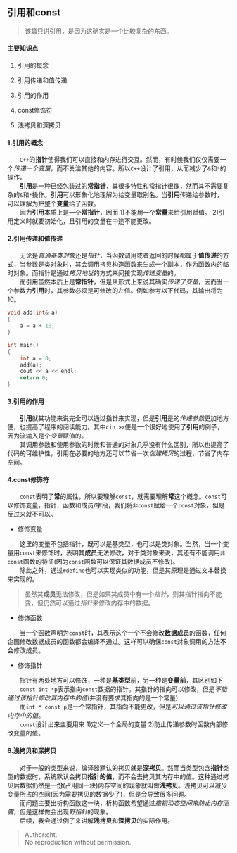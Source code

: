 ## 引用和const

> 该篇只讲引用，是因为这确实是一个比较复杂的东西。

#### 主要知识点

1. 引用的概念

2. 引用传递和值传递

3. 引用的作用

4. const修饰符

5. 浅拷贝和深拷贝

#### 1.引用的概念
&emsp;&emsp;`C++`的**指针**使得我们可以直接和内存进行交互。然而，有时候我们仅仅需要一个*传递一个变量*，而不关注其他的内容。所以`C++`设计了引用，从而减少了`&`和`*`的操作。
<br/>&emsp;&emsp;**引用**是一种已经包装过的**常指针**，其很多特性和常指针很像，然而其不需要复杂的`&`和`*`操作。**引用**可以形象化地理解为给变量取别名。当**引用**传递给参数时，可以理解为把整个**变量**给了函数。
<br/>&emsp;&emsp;因为**引用**本质上是一个**常指针**，因而 1)不能用一个**常量**来给引用赋值。 2)引用定义时就要初始化，且引用的变量在中途不能更改。

#### 2.引用传递和值传递

&emsp;&emsp;无论是*普通基类对象*还是*指针*，当函数调用或者返回的时候都属于**值传递**的方式，当参数是类对象时，其会调用拷贝构造函数来生成一个副本，作为函数内的临时对象。而指针是通过*拷贝地址*的方式来间接实现*传递变量*的。
<br/>&emsp;&emsp;而引用虽然本质上是**常指针**，但是从形式上来说其确实*传递了变量*，因而当一个参数为**引用**时，其参数必须是可修改的左值。例如参考以下代码，其输出将为10。

```cpp
void add(int& a)
{
    a = a + 10;
}

int main()
{
    int a = 0;
    add(a);
    cout << a << endl;
    return 0;
}
```

#### 3.引用的作用

&emsp;&emsp;**引用**就其功能来说完全可以通过指针来实现，但是**引用**是的*传递参数*更加地方便，也提高了程序的阅读能力。其中`cin >>`便是一个很好地使用了**引用**的例子，因为流输入是个*变量*赋值的。
<br/>&emsp;&emsp;其调用参数和使用参数的时候和普通的对象几乎没有什么区别，所以也提高了代码的可维护性，引用在必要的地方还可以节省一次*创建拷贝*的过程，节省了内存空间。

#### 4.const修饰符

&emsp;&emsp;`const`表明了**常**的属性，所以要理解`const`，就需要理解**常**这个概念。`const`可以修饰变量，指针，函数和成员/字段，我们将`非const`赋给一个`const`对象，但是反过来就不可以。

- 修饰变量

&emsp;&emsp;这里的变量不包括指针，既可以是基类型，也可以是类对象。当然，当一个变量用`const`来修饰时，表明其**成员**无法修改，对于类对象来说，其还有不能调用`非const`函数的特征(因为`const`函数可以保证其数据成员不修改)。
<br/>&emsp;&emsp;除此之外，通过`#define`也可以实现类似的功能，但是其原理是通过文本替换来实现的。

> 虽然其**成员**无法修改，但是如果其成员中有一个*指针*，则其指针指向不能变，但仍然可以通过*指针*来修改内存中的数据。

- 修饰函数

&emsp;&emsp;当一个函数声明为`const`时，其表示这个一个不会修改**数据成员**的函数，任何企图修改数据成员的函数都会编译不通过。这样可以确保`const`对象调用的方法不会修改成员。

- 修饰指针

&emsp;&emsp;指针有两处地方可以修饰，一种是**基类型**前，另一种是**变量前**，其区别如下
<br/>&emsp;&emsp;`const int *p`表示指向`const`数据的指针。其指针的指向可以修改，但是*不能通过该指针修改其内存中的值*(并没有要求其指向的是一个常量)
<br/>&emsp;&emsp;而`int * const p`是一个常指针，其指向不能更改，但是*可以通过该指针修改内存中的值*。
<br/>&emsp;&emsp;`const`设计出来主要用来 1)定义一个全局的变量 2)防止传递参数时函数内部修改变量的值。

#### 6.浅拷贝和深拷贝

&emsp;&emsp;对于一般的类型来说，编译器默认的拷贝就是**深拷贝**。然而当类型包含**指针**类型的数据时，系统默认会拷贝**指针的值**，而不会去拷贝其内存中的值。这种通过拷贝后数据仍然是**一份**(占用同一块)内存空间的现象就叫做**浅拷贝**。浅拷贝可以减少变量所占的空间(因为需要拷贝的数据少了)，但是会导致很多问题。
<br/>&emsp;&emsp;而问题主要出析构函数这一块，析构函数希望通过*撤销动态空间来防止内存泄露*，但是这样做会出现*野指针*的现象。
<br/>&emsp;&emsp;后续，我会通过例子来讲解**浅拷贝**和**深拷贝**的实际作用。

> Author:cht.
> <br/>No reproduction without permission.